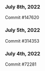 ### July 8th, 2022

Commit #147620

### July 5th, 2022

Commit #314353


### July 4th, 2022

Commit #72281
